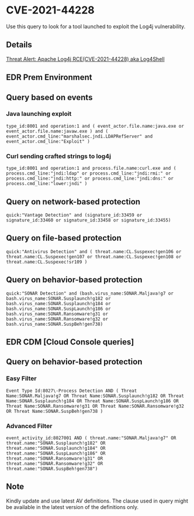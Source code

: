 # CVE-2021-44228

Use this query to look for a tool launched to exploit the Log4j vulnerability. 

## Details

[Threat Alert: Apache Log4j RCE(CVE-2021-44228) aka Log4Shell](https://www.broadcom.com/support/security-center/protection-bulletin#blt3e71edabe2937935_en-us)

## EDR Prem Environment

## Query based on events 

### Java launching exploit 

```
type_id:8001 and operation:1 and ( event_actor.file.name:java.exe or event_actor.file.name:javaw.exe ) and ( event_actor.cmd_line:"marshalsec.jndi.LDAPRefServer" and event_actor.cmd_line:"Exploit" )

```

### Curl sending crafted strings to log4j

```
type_id:8001 and operation:1 and process.file.name:curl.exe and ( process.cmd_line:"jndi:ldap" or process.cmd_line:"jndi:rmi:" or process.cmd_line:"jndi:http:" or process.cmd_line:"jndi:dns:" or process.cmd_line:"lower:jndi" )

```

## Query on network-based protection

```
quick:"Vantage Detection" and (signature_id:33459 or signature_id:33460 or signature_id:33458 or signature_id:33455)

```

## Query on file-based protection

```
quick:"Antivirus Detection" and ( threat.name:CL.Suspexec!gen106 or threat.name:CL.Suspexec!gen107 or threat.name:CL.Suspexec!gen108 or threat.name:CL.Suspexec!sr109 )

```

## Query on behavior-based protection

```
quick:"SONAR Detection" and (bash.virus_name:SONAR.Maljava!g7 or bash.virus_name:SONAR.Susplaunch!g182 or bash.virus_name:SONAR.Susplaunch!g184 or bash.virus_name:SONAR.SuspLaunch!g186 or bash.virus_name:SONAR.Ransomware!g31 or bash.virus_name:SONAR.Ransomware!g32 or bash.virus_name:SONAR.SuspBeh!gen738)

```

## EDR CDM [Cloud Console queries]

## Query on behavior-based protection

### Easy Filter
```
Event Type Id:8027\-Process Detection AND ( Threat Name:SONAR.Maljava!g7 OR Threat Name:SONAR.Susplaunch!g182 OR Threat Name:SONAR.Susplaunch!g184 OR Threat Name:SONAR.SuspLaunch!g186 OR Threat Name:SONAR.Ransomware!g31 OR Threat Name:SONAR.Ransomware!g32 OR Threat Name:SONAR.SuspBeh!gen738 )

```

### Advanced Filter

```
event_activity_id:8027001 AND ( threat.name:"SONAR.Maljava!g7" OR threat.name:"SONAR.Susplaunch!g182" OR threat.name:"SONAR.Susplaunch!g184" OR threat.name:"SONAR.SuspLaunch!g186" OR threat.name:"SONAR.Ransomware!g31" OR threat.name:"SONAR.Ransomware!g32" OR threat.name:"SONAR.SuspBeh!gen738")

```
## Note
Kindly update and use latest AV definitions.
The clause used in query might be available in the latest version of the definitions only.
